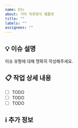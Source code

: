 ```yaml
---
name: Etc
about: 기타 자유양식 템플릿
title: ""
labels: ""
assignees: ""
---
```


## 💡 이슈 설명

<!-- 추가하고자 하는 이슈에 대해 간단히 설명해주세요. -->

이슈 유형에 대해 명확히 작성해주세요.

## 📋 작업 상세 내용

<!-- 작업할 상세 내용에 대해 설명해주세요. -->

- [ ] TODO
- [ ] TODO
- [ ] TODO

## ℹ️ 추가 정보

<!-- 참고 자료, 스크린샷, 또는 기타 도움이 될 만한 정보를 추가해주세요. -->
